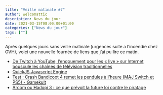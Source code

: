```yaml
---
title: "Veille matinale #7"
author: welcomattic
description: News du jour
date: 2021-03-15T08:00:00+01:00
categories: ["News du jour"]
tags: [""]
---
```

Après quelques jours sans veille matinale (urgences suite a l’incendie chez OVH), voici une nouvelle fournée de liens que j’ai pu lire ce matin.

- [De Twitch à YouTube, l’engouement pour les « live » sur Internet bouscule les chaînes de télévision traditionnelles](https://www.lemonde.fr/economie/article/2021/03/14/entre-television-et-web-la-bataille-du-live_6073086_3234.html)
- [QuickJS Javascript Engine](https://bellard.org/quickjs/)
- [Test : Crash Bandicoot 4 remet les pendules à l’heure (MAJ Switch et PS5) - Gamekult](https://www.gamekult.com/jeux/crash-bandicoot-4-it-s-about-time-3050882457/test.html)
- [Arcom ou Hadopi 3 : ce que prévoit la future loi contre le piratage](https://www.nextinpact.com/article/46409/arcom-ou-hadopi-3-ce-que-prevoit-future-loi-contre-piratage)